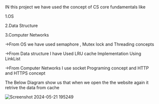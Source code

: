 IN this project we have used the concept of CS core fundamentals
like

1.OS

2.Data Structure

3.Computer Networks



->From OS we have used semaphore , Mutex lock and Threading concepts

->From Data structure I have Used LRU cache Implementation Using LinkList 

->From Computer Networks I use socket Programing concept and HTTP and HTTPS concept

The Below Diagram show us that when we open the the website again it retrive the data from cache 

![Screenshot 2024-05-21 195249](https://github.com/harshyadav114/ProxyServer-MultiThreaded-withCache/assets/108623715/2954fc7b-9be3-4c1d-aff9-cc52df397549)
